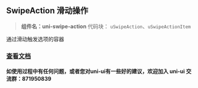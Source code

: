 ## SwipeAction 滑动操作
> **组件名：uni-swipe-action**
> 代码块： `uSwipeAction`、`uSwipeActionItem`


通过滑动触发选项的容器

### [查看文档](https://uniapp.dcloud.io/component/uniui/uni-swipe-action)
#### 如使用过程中有任何问题，或者您对uni-ui有一些好的建议，欢迎加入 uni-ui 交流群：871950839 